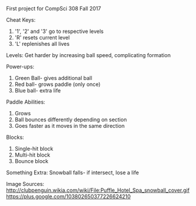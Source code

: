 First project for CompSci 308 Fall 2017

Cheat Keys:
1. '1', '2' and '3' go to respective levels
2. 'R' resets current level
3. 'L' replenishes all lives

Levels: Get harder by increasing ball speed, complicating formation

Power-ups:
1. Green Ball- gives additional ball
2. Red ball- grows paddle (only once)
3. Blue ball- extra life

Paddle Abilities:
1. Grows
2. Ball bounces differently depending on section
3. Goes faster as it moves in the same direction

Blocks:
1. Single-hit block
2. Multi-hit block
3. Bounce block

Something Extra: Snowball falls- if intersect, lose a life

Image Sources:
http://clubpenguin.wikia.com/wiki/File:Puffle_Hotel_Spa_snowball_cover.gif
https://plus.google.com/103802650377226624210

